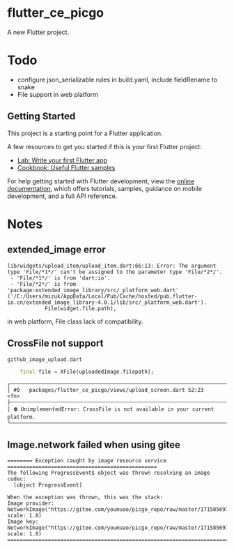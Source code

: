 # flutter_ce_picgo

A new Flutter project.

# Todo
- configure json_serializable rules in build.yaml, include fieldRename to snake
- File support in web platform

## Getting Started

This project is a starting point for a Flutter application.

A few resources to get you started if this is your first Flutter project:

- [Lab: Write your first Flutter app](https://docs.flutter.dev/get-started/codelab)
- [Cookbook: Useful Flutter samples](https://docs.flutter.dev/cookbook)

For help getting started with Flutter development, view the
[online documentation](https://docs.flutter.dev/), which offers tutorials,
samples, guidance on mobile development, and a full API reference.

# Notes

## extended_image error

```shell
lib/widgets/upload_item/upload_item.dart:66:13: Error: The argument type 'File/*1*/' can't be assigned to the parameter type 'File/*2*/'.
 - 'File/*1*/' is from 'dart:io'.
 - 'File/*2*/' is from 'package:extended_image_library/src/_platform_web.dart' ('/C:/Users/mizuk/AppData/Local/Pub/Cache/hosted/pub.flutter-io.cn/extended_image_library-4.0.1/lib/src/_platform_web.dart').
            File(widget.file.path),
```

in web platform, File class lack of compatibility.

## CrossFile not support
`github_image_upload.dart`
```dart
    final file = XFile(uploadedImage.filepath);
```

```shell
┌───────────────────────────────────────────────────────────────────────────────────────────────────────────────────────
│ #0   packages/flutter_ce_picgo/views/upload_screen.dart 52:23            <fn>
├┄┄┄┄┄┄┄┄┄┄┄┄┄┄┄┄┄┄┄┄┄┄┄┄┄┄┄┄┄┄┄┄┄┄┄┄┄┄┄┄┄┄┄┄┄┄┄┄┄┄┄┄┄┄┄┄┄┄┄┄┄┄┄┄┄┄┄┄┄┄┄┄┄┄┄┄┄┄┄┄┄┄┄┄┄┄┄┄┄┄┄┄┄┄┄┄┄┄┄┄┄┄┄┄┄┄┄┄┄┄┄┄┄┄┄┄┄┄┄
│ ⛔ UnimplementedError: CrossFile is not available in your current platform.
└───────────────────────────────────────────────────────────────────────────────────────────────────────────────────────
```

## Image.network failed when using gitee
```shell
======== Exception caught by image resource service ================================================
The following ProgressEvent$ object was thrown resolving an image codec:
  [object ProgressEvent]

When the exception was thrown, this was the stack: 
Image provider: NetworkImage("https://gitee.com/youmuao/picgo_repo/raw/master/1715856977331000.jpg", scale: 1.0)
Image key: NetworkImage("https://gitee.com/youmuao/picgo_repo/raw/master/1715856977331000.jpg", scale: 1.0)
====================================================================================================
```